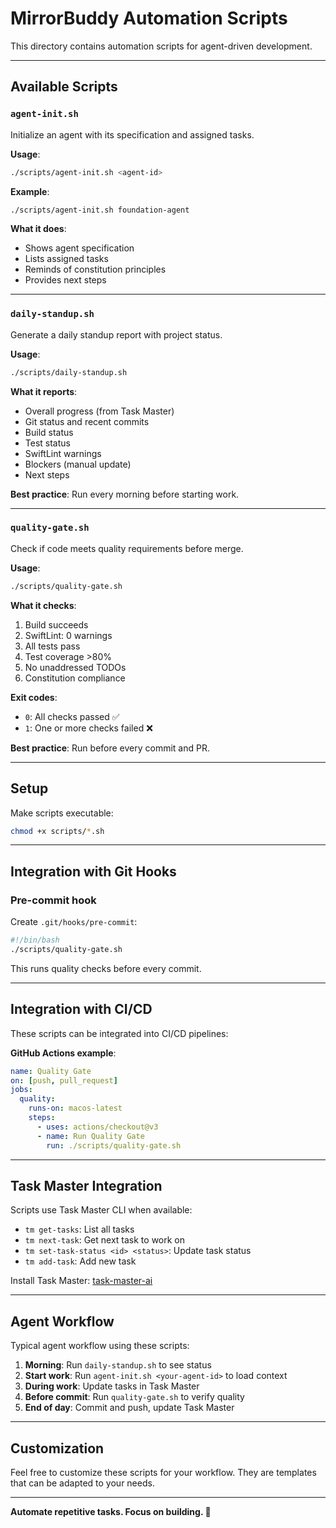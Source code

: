# MirrorBuddy Automation Scripts

This directory contains automation scripts for agent-driven development.

---

## Available Scripts

### `agent-init.sh`
Initialize an agent with its specification and assigned tasks.

**Usage**:
```bash
./scripts/agent-init.sh <agent-id>
```

**Example**:
```bash
./scripts/agent-init.sh foundation-agent
```

**What it does**:
- Shows agent specification
- Lists assigned tasks
- Reminds of constitution principles
- Provides next steps

---

### `daily-standup.sh`
Generate a daily standup report with project status.

**Usage**:
```bash
./scripts/daily-standup.sh
```

**What it reports**:
- Overall progress (from Task Master)
- Git status and recent commits
- Build status
- Test status
- SwiftLint warnings
- Blockers (manual update)
- Next steps

**Best practice**: Run every morning before starting work.

---

### `quality-gate.sh`
Check if code meets quality requirements before merge.

**Usage**:
```bash
./scripts/quality-gate.sh
```

**What it checks**:
1. Build succeeds
2. SwiftLint: 0 warnings
3. All tests pass
4. Test coverage >80%
5. No unaddressed TODOs
6. Constitution compliance

**Exit codes**:
- `0`: All checks passed ✅
- `1`: One or more checks failed ❌

**Best practice**: Run before every commit and PR.

---

## Setup

Make scripts executable:

```bash
chmod +x scripts/*.sh
```

---

## Integration with Git Hooks

### Pre-commit hook

Create `.git/hooks/pre-commit`:

```bash
#!/bin/bash
./scripts/quality-gate.sh
```

This runs quality checks before every commit.

---

## Integration with CI/CD

These scripts can be integrated into CI/CD pipelines:

**GitHub Actions example**:

```yaml
name: Quality Gate
on: [push, pull_request]
jobs:
  quality:
    runs-on: macos-latest
    steps:
      - uses: actions/checkout@v3
      - name: Run Quality Gate
        run: ./scripts/quality-gate.sh
```

---

## Task Master Integration

Scripts use Task Master CLI when available:

- `tm get-tasks`: List all tasks
- `tm next-task`: Get next task to work on
- `tm set-task-status <id> <status>`: Update task status
- `tm add-task`: Add new task

Install Task Master: [task-master-ai](https://www.npmjs.com/package/task-master-ai)

---

## Agent Workflow

Typical agent workflow using these scripts:

1. **Morning**: Run `daily-standup.sh` to see status
2. **Start work**: Run `agent-init.sh <your-agent-id>` to load context
3. **During work**: Update tasks in Task Master
4. **Before commit**: Run `quality-gate.sh` to verify quality
5. **End of day**: Commit and push, update Task Master

---

## Customization

Feel free to customize these scripts for your workflow. They are templates that can be adapted to your needs.

---

**Automate repetitive tasks. Focus on building. 🤖**
